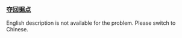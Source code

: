 ### [夺回据点](https://leetcode.com/problems/s5kipK)

English description is not available for the problem. Please switch to Chinese.